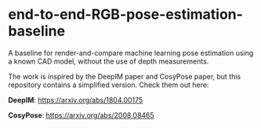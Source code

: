 # end-to-end-RGB-pose-estimation-baseline
A baseline for render-and-compare machine learning pose estimation using a known CAD model, without the use of depth measurements.

The work is inspired by the DeepIM paper and CosyPose paper, but this repository contains a simplified version.
Check them out here:

**DeepIM**:
https://arxiv.org/abs/1804.00175

**CosyPose**:
https://arxiv.org/abs/2008.08465



